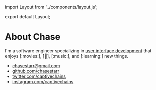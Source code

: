 import Layout from '../components/layout.js';

export default Layout;

# About Chase

I'm a software engineer specializing in [user interface development](https://baseweb.design) that enjoys [:movies:], [:art:], [:music:], and [:learning:] new things.

- [chasestarr@gmail.com](mailto:chasestarr@gmail.com)
- [github.com/chasestarr](https://github.com/chasestarr)
- [twitter.com/captivechains](https://twitter.com/captivechains)
- [instagram.com/captivechains](https://instagram.com/captivechains)
